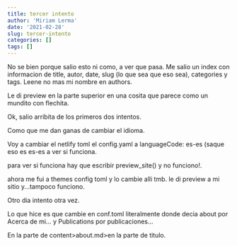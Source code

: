 ```yaml
---
title: tercer intento
author: 'Miriam Lerma'
date: '2021-02-28'
slug: tercer-intento
categories: []
tags: []
---
```


No se bien porque salio esto ni como, a ver que pasa.
Me salio un index con informacion de title, autor, date, slug (lo que sea que eso sea), categories y tags.
Leene no mas mi nombre en authors.

Le di preview en la parte superior en una cosita que parece como un mundito con flechita.

Ok, salio arribita de los primeros dos intentos.

Como que me dan ganas de cambiar el idioma.

Voy a cambiar el netlify toml el config.yaml a languageCode: es-es (saque eso es es-es a ver si funciona.

para ver si funciona hay que escribir preview_site() y no funciono!.

ahora me fui a themes config toml y lo cambie alli tmb.
le di preview a mi sitio y...tampoco funciono.

Otro dia intento otra vez.

Lo que hice es que cambie en conf.toml
literalmente donde decia about por Acerca de mi...
y Publications por publicaciones...

En la parte de content>about.md>en la parte de titulo.




